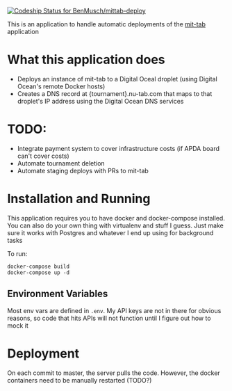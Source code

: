 [ ![Codeship Status for BenMusch/mittab-deploy](https://app.codeship.com/projects/a04919f0-41c5-0135-d736-06284f5b6d31/status?branch=master)](https://app.codeship.com/projects/230129)

This is an application to handle automatic deployments of the
[mit-tab](https://github.com/jolynch/mit-tab/) application

# What this application does

- Deploys an instance of mit-tab to a Digital Oceal droplet (using Digital
  Ocean's remote Docker hosts)
- Creates a DNS record at {tournament}.nu-tab.com that maps to that droplet's IP
  address using the Digital Ocean DNS services


# TODO:
- Integrate payment system to cover infrastructure costs (if APDA board can't cover costs)
- Automate tournament deletion
- Automate staging deploys with PRs to mit-tab


# Installation and Running

This application requires you to have docker and docker-compose installed. You
can also do your own thing with virtualenv and stuff I guess. Just make sure it
works with Postgres and whatever I end up using for background tasks

To run:

```
docker-compose build
docker-compose up -d
```

## Environment Variables

Most env vars are defined in `.env`. My API keys are not in there for
obvious reasons, so code that hits APIs will not function until I figure out how
to mock it

# Deployment

On each commit to master, the server pulls the code. However, the docker
containers need to be manually restarted (TODO?)
